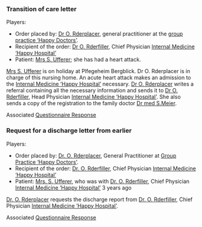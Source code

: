 ### Transition of care letter
Players:

* Order placed by: [Dr O. Rderplacer](Practitioner-ORderplacer.html), general practitioner at the [group practice ‘Happy Doctors’](Organization-HappyDoctors.html).
* Recipient of the order: [Dr O. Rderfiller](Practitioner-ORderfiller.html), Chief Physician [Internal Medicine ‘Happy Hospital’](Organization-HappyHospital.html)
* Patient: [Mrs S. Ufferer](Patient-SUfferer.html); she has had a heart attack.

[Mrs S. Ufferer](Patient-SUfferer.html) is on holiday at Plfegeheim Bergblick. Dr O. Rderplacer is in charge of this nursing home. An acute heart attack makes an admission to the [Internal Medicine ‘Happy Hospital’](Organization-HappyHospital.html) necessary. [Dr O. Rderplacer](Practitioner-ORderplacer.html) writes a referral containing all the necessary information and sends it to [Dr O. Rderfiller](Practitioner-ORderfiller.html), Head Physician [Internal Medicine ‘Happy Hospital’](Organization-HappyHospital.html). She also sends a copy of the registration to the family doctor [Dr med S.Meier](Practitioner-SMeier.html).

Associated [Questionnaire Response](QuestionnaireResponse-QuestionnaireResponseEtocTransCare.html)


### Request for a discharge letter from earlier
Players:

* Order placed by: [Dr. O. Rderplacer](Practitioner-ORderplacer.html), General Practitioner at [Group Practice ‘Happy Doctors’](Organization-HappyDoctors.html).
* Recipient of the order: [Dr. O. Rderfiller](Practitioner-ORderfiller.html), Chief Physician [Internal Medicine ‘Happy Hospital’](Organization-HappyHospital.html)
* Patient: [Mrs. S. Ufferer](Patient-SUfferer.html), who was with [Dr. O. Rderfiller](Practitioner-ORderfiller.html), Chief Physician [Internal Medicine ‘Happy Hospital’](Organization-HappyHospital.html) 3 years ago

 [Dr. O. Rderplacer](Practitioner-ORderplacer.html) requests the discharge report from [Dr. O. Rderfiller](Practitioner-ORderfiller.html), Chief Physician [Internal Medicine ‘Happy Hospital’](Organization-HappyHospital.html).

Associated [Questionnaire Response](QuestionnaireResponse-QuestionnaireResponseEtocRequestPrevious.html)
